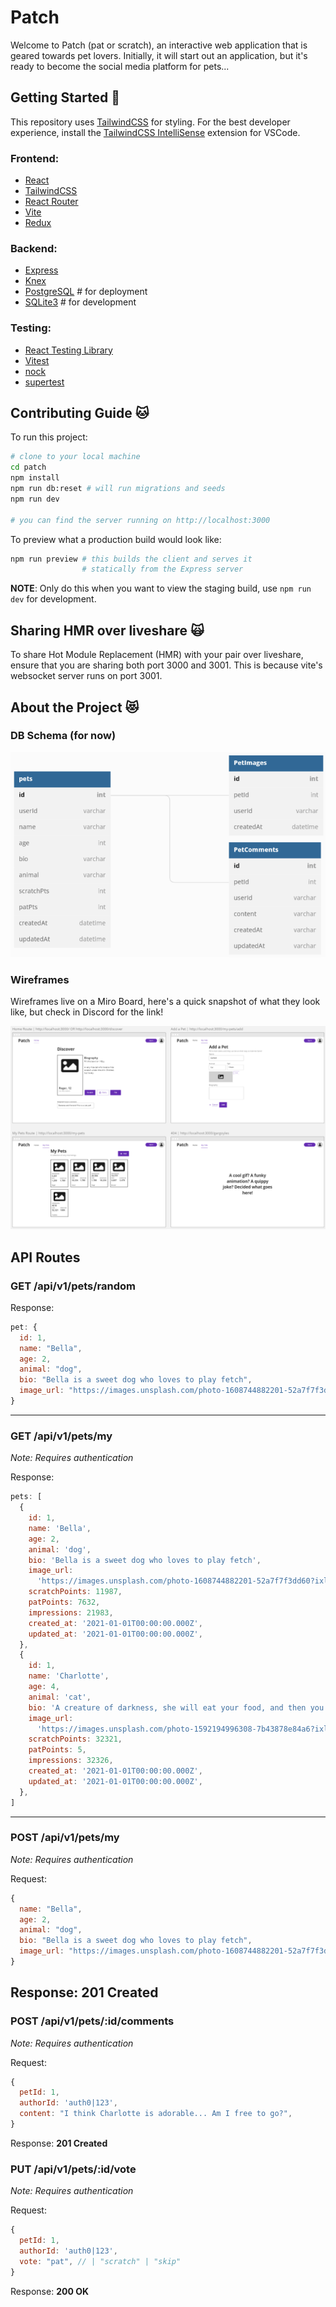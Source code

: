 # Patch

Welcome to Patch (pat or scratch), an interactive web application that is geared towards pet lovers. Initially, it will start out an application, but it's ready to become the social media platform for pets...

## Getting Started 🐶

This repository uses [TailwindCSS](https://tailwindcss.com/) for styling. For the best developer experience, install the [TailwindCSS IntelliSense](https://marketplace.visualstudio.com/items?itemName=bradlc.vscode-tailwindcss) extension for VSCode.

### Frontend:

- [React](https://beta.reactjs.org/)
- [TailwindCSS](https://tailwindcss.com/)
- [React Router](https://reactrouter.com/)
- [Vite](https://vitejs.dev/)
- [Redux](https://redux.js.org/)

### Backend:

- [Express](https://expressjs.com/)
- [Knex](http://knexjs.org/)
- [PostgreSQL](https://www.postgresql.org/) # for deployment
- [SQLite3](https://www.sqlite.org/index.html) # for development

### Testing:

- [React Testing Library](https://testing-library.com/docs/react-testing-library/intro/)
- [Vitest](https://vitest.dev/)
- [nock](https://github.com/nock/nock)
- [supertest](https://github.com/visionmedia/supertest)

## Contributing Guide 🐱

To run this project:

```sh
# clone to your local machine
cd patch
npm install
npm run db:reset # will run migrations and seeds
npm run dev

# you can find the server running on http://localhost:3000
```

To preview what a production build would look like:

```sh
npm run preview # this builds the client and serves it
                # statically from the Express server
```

**NOTE**: Only do this when you want to view the staging build, use `npm run dev` for development.

## Sharing HMR over liveshare 🙀

To share Hot Module Replacement (HMR) with your pair over liveshare, ensure that you are sharing both port 3000 and 3001. This is because vite's websocket server runs on port 3001.

## About the Project 😻

### DB Schema (for now)

![DB Schema](./.docs/images/patch-db-diagram.png)

### Wireframes

Wireframes live on a Miro Board, here's a quick snapshot of what they look like, but check in Discord for the link!

![Wireframes](./.docs/images/patch-wireframe-snapshot.png)

## API Routes

### GET /api/v1/pets/random

Response:

```js
pet: {
  id: 1,
  name: "Bella",
  age: 2,
  animal: "dog",
  bio: "Bella is a sweet dog who loves to play fetch",
  image_url: "https://images.unsplash.com/photo-1608744882201-52a7f7f3dd60?ixlib=rb-1.2.1&ixid=MnwxMjA3fDB8MHxwaG90by1wYWdlfHx8fGVufDB8fHx8&auto=format&fit=crop&w=872&q=80",
}
```

---

### GET /api/v1/pets/my

_Note: Requires authentication_

Response:

```js
pets: [
  {
    id: 1,
    name: 'Bella',
    age: 2,
    animal: 'dog',
    bio: 'Bella is a sweet dog who loves to play fetch',
    image_url:
      'https://images.unsplash.com/photo-1608744882201-52a7f7f3dd60?ixlib=rb-1.2.1&ixid=MnwxMjA3fDB8MHxwaG90by1wYWdlfHx8fGVufDB8fHx8&auto=format&fit=crop&w=872&q=80',
    scratchPoints: 11987,
    patPoints: 7632,
    impressions: 21983,
    created_at: '2021-01-01T00:00:00.000Z',
    updated_at: '2021-01-01T00:00:00.000Z',
  },
  {
    id: 1,
    name: 'Charlotte',
    age: 4,
    animal: 'cat',
    bio: 'A creature of darkness, she will eat your food, and then you',
    image_url:
      'https://images.unsplash.com/photo-1592194996308-7b43878e84a6?ixlib=rb-1.2.1&ixid=MnwxMjA3fDB8MHxwaG90by1wYWdlfHx8fGVufDB8fHx8&auto=format&fit=crop&w=774&q=80',
    scratchPoints: 32321,
    patPoints: 5,
    impressions: 32326,
    created_at: '2021-01-01T00:00:00.000Z',
    updated_at: '2021-01-01T00:00:00.000Z',
  },
]
```

---

### POST /api/v1/pets/my

_Note: Requires authentication_

Request:

```js
{
  name: "Bella",
  age: 2,
  animal: "dog",
  bio: "Bella is a sweet dog who loves to play fetch",
  image_url: "https://images.unsplash.com/photo-1608744882201-52a7f7f3dd60?ixlib=rb-1.2.1&ixid=MnwxMjA3fDB8MHxwaG90by1wYWdlfHx8fGVufDB8fHx8&auto=format&fit=crop&w=872&q=80",
}
```

## Response: **201 Created**

### POST /api/v1/pets/:id/comments

_Note: Requires authentication_

Request:

```js
{
  petId: 1,
  authorId: 'auth0|123',
  content: "I think Charlotte is adorable... Am I free to go?",
}
```

Response: **201 Created**

### PUT /api/v1/pets/:id/vote

_Note: Requires authentication_

Request:

```js
{
  petId: 1,
  authorId: 'auth0|123',
  vote: "pat", // | "scratch" | "skip"
}
```

Response: **200 OK**
